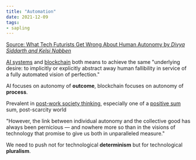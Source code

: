```yaml
---
title: "Automation"
date: 2021-12-09
tags:
- sapling
---
```


[Source: What Tech Futurists Get Wrong About Human Autonomy by *Divya Siddarth and Kelsi Nabben*](https://www.noemamag.com/ai-blockchain-human-autonomy-future/)

[AI systems](posts/ai-systems.md) and [blockchain](thoughts/blockchain.md) both means to achieve the same "underlying desire: to implicitly or explicitly abstract away human fallibility in service of a fully automated vision of perfection."

AI focuses on autonomy of **outcome**, blockchain focuses on autonomy of **process**.

Prevalent in [post-work society thinking](posts/play.md), especially one of a [positive sum](thoughts/positive%20sum.md) sum, post-scarcity world

"However, the link between individual autonomy and the collective good has always been pernicious — and nowhere more so than in the visions of technology that promise to give us both in unparalleled measure."

We need to push not for technological **determinism** but for technological **pluralism**.